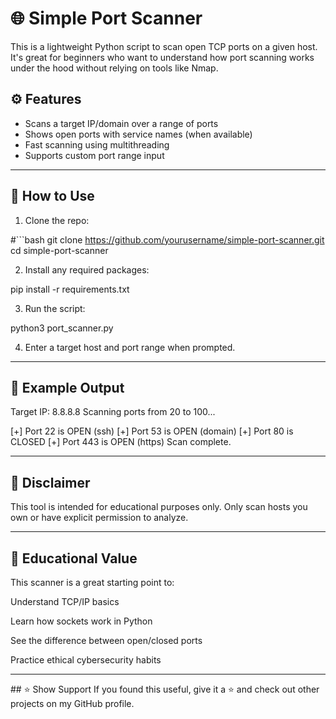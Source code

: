# 🌐 Simple Port Scanner

This is a lightweight Python script to scan open TCP ports on a given host. It's great for beginners who want to understand how port scanning works under the hood without relying on tools like Nmap.

## ⚙️ Features

- Scans a target IP/domain over a range of ports
- Shows open ports with service names (when available)
- Fast scanning using multithreading
- Supports custom port range input

---

## 🚀 How to Use

1. Clone the repo:

#```bash
git clone https://github.com/yourusername/simple-port-scanner.git
cd simple-port-scanner



2. Install any required packages:

pip install -r requirements.txt



3. Run the script:

python3 port_scanner.py



4. Enter a target host and port range when prompted.


---


## 📸 Example Output

Target IP: 8.8.8.8
Scanning ports from 20 to 100...

[+] Port 22 is OPEN (ssh)
[+] Port 53 is OPEN (domain)
[+] Port 80 is CLOSED
[+] Port 443 is OPEN (https)
Scan complete.

---

## 🛑 Disclaimer
This tool is intended for educational purposes only. Only scan hosts you own or have explicit permission to analyze.


---

## 🧠 Educational Value
This scanner is a great starting point to:

Understand TCP/IP basics

Learn how sockets work in Python

See the difference between open/closed ports

Practice ethical cybersecurity habits

---

## ⭐ Show Support
If you found this useful, give it a ⭐ and check out other projects on my GitHub profile.
